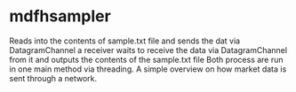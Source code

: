 # mdfhsampler
Reads into the contents of sample.txt file and sends the dat via DatagramChannel
a receiver waits to receive the data via DatagramChannel from it and outputs the contents of the sample.txt file
Both process are run in one main method via threading. A simple overview on how market data is sent through a network.
